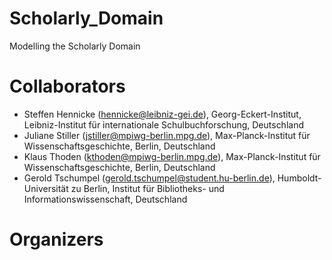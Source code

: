# Scholarly_Domain
Modelling the Scholarly Domain

# Collaborators
- Steffen Hennicke (hennicke@leibniz-gei.de), Georg-Eckert-Institut, Leibniz-Institut für internationale Schulbuchforschung, Deutschland
- Juliane Stiller (jstiller@mpiwg-berlin.mpg.de), Max-Planck-Institut für Wissenschaftsgeschichte, Berlin, Deutschland
- Klaus Thoden (kthoden@mpiwg-berlin.mpg.de), Max-Planck-Institut für Wissenschaftsgeschichte, Berlin, Deutschland
- Gerold Tschumpel (gerold.tschumpel@student.hu-berlin.de), Humboldt-Universität zu Berlin, Institut für Bibliotheks- und Informationswissenschaft, Deutschland

# Organizers

